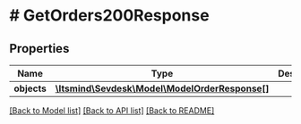 # # GetOrders200Response

## Properties

Name | Type | Description | Notes
------------ | ------------- | ------------- | -------------
**objects** | [**\Itsmind\Sevdesk\Model\ModelOrderResponse[]**](ModelOrderResponse.md) |  | [optional]

[[Back to Model list]](../../README.md#models) [[Back to API list]](../../README.md#endpoints) [[Back to README]](../../README.md)
